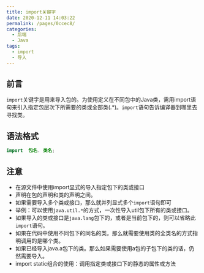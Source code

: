 ```yaml
---
title: import关键字
date: 2020-12-11 14:03:22
permalink: /pages/0ccec8/
categories:
  - 后端
  - Java
tags:
  - import
  - 导入
---
```




## 前言

`import`关键字是用来导入包的。为使用定义在不同包中的Java类，需用import语句来引入指定包层次下所需要的类或全部类(.*)。`import`语句告诉编译器到哪里去寻找类。



## 语法格式

```java
import  包名. 类名;
```



## 注意

-  在源文件中使用import显式的导入指定包下的类或接口
- 声明在包的声明和类的声明之间。
- 如果需要导入多个类或接口，那么就并列显式多个`import`语句即可
- 举例：可以使用`java.util.*`的方式，一次性导入util包下所有的类或接口。
- 如果导入的类或接口是`java.lang`包下的，或者是当前包下的，则可以省略此`import`语句。
- 如果在代码中使用不同包下的同名的类。那么就需要使用类的全类名的方式指明调用的是哪个类。
- 如果已经导入java.a包下的类。那么如果需要使用a包的子包下的类的话，仍然需要导入。
- import static组合的使用：调用指定类或接口下的静态的属性或方法